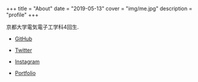 +++
title = "About"
date = "2019-05-13"
cover = "img/me.jpg"
description = "profile"
+++


京都大学電気電子工学科4回生.

- [GitHub](https://github.com/5ebec)

- [Twitter](https://twitter.com/5ebec)

- [Instagram](https://www.instagram.com/5ebec/)

- [Portfolio](https://5ebec.github.io/)

